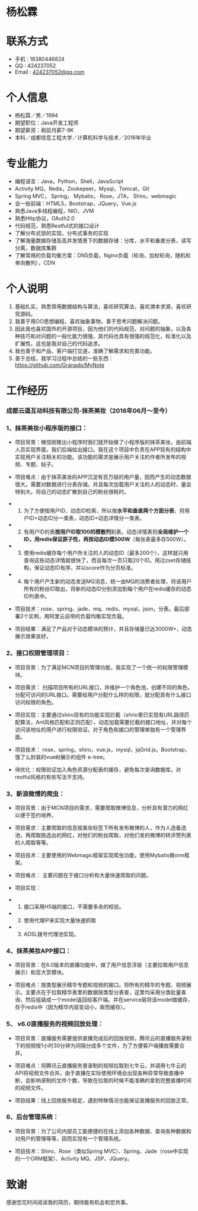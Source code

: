 # 杨松霖

# 联系方式
- 手机 : 18380446824
- QQ : 424237052
- Email : 424237052@qq.com

# 个人信息
- 杨松霖／男／1994
- 期望职位：Java开发工程师
- 期望薪资：税前月薪7-9K
- 本科／成都信息工程大学／计算机科学与技术／2016年毕业

# 专业能力
- 编程语言：Java，Python，Shell，JavaScript
- Activity MQ，Redis，Zookepeer，Mysql，Tomcat，Git
- Spring MVC， Spring， Mybatis， Rose，JTA， Shiro，webmagic
- 会一些前端：HTML5，Bootstrap，JQuery，Vue.js
- 熟悉Java多线程编程，NIO，JVM
- 熟悉Http协议，OAuth2.0
- 代码规范，熟悉Restful式的接口设计
- 了解分布式锁的实现，分布式事务的实现
- 了解海量数据存储及高并发情景下的数据存储：分库，水平和垂直分表，读写分离，数据库集群
- 了解常用的负载均衡方案：DNS负载，Nginx负载（轮询，加权轮询，随机和单向散列），CDN

# 个人说明
1. 基础扎实，熟悉常用数据结构与算法，喜欢研究算法，喜欢溯本求源，喜欢研究源码。
2. 我善于用OO思想编程，喜欢抽象事物，善于思考问题解决问题。
3. 因此我也喜欢国外的开源项目，因为他们的代码规范，对问题的抽象，以及各种技巧和对问题的一般化能力很强，其代码也具有很强的规范化，标准化以及扩展性。这也是我对自己的代码追求。
4. 我也善于和产品、客户端打交道，准确了解需求和完善功能。
5. 善于总结，我学习过程中总结的一些东西： https://github.com/Granado/MyNote

# 工作经历

### 成都云遥互动科技有限公司-抹茶美妆（2016年06月～至今）

### 1、抹茶美妆小程序版的接口：
- 项目背景：微信刚推出小程序时我们就开始做了小程序版的抹茶美妆，由前端人员实现界面，我们后端给出接口。我在这个项目中负责在APP现有的结构中实现用户关注相关的功能。该功能的需求是展示用户关注的作者所发布的视频、专题、帖子。 

- 项目难点：由于抹茶美妆的APP沉淀有百万级的用户量，因而产生的动态数据很大。需要对数据进行分表存储。并且每次加载用户关注的人的动态时，量会特别大。将自己的动态扩散到自己的粉丝很耗时。

- 1. 为了方便按用户ID、动态ID检索，所以按**水平和垂直两个方面分表**，将用户ID+动态ID分一类表，动态ID+动态详情分一类表。

- 2. 有用户ID的表**按用户ID取100的模散列**到表。动态详情表则**全局维护一个ID，用redis保证原子性，再按动态ID模500W**（每张表最多存500W）。

- 3.  使用redis缓存每个用户所关注的人的动态ID（最多200个），这样就只用查询这些动态详情就很快了，而且每次一页只取20个ID。用过zset存储结构，保证动态ID有序，并以score作为分页标准。

- 4. 每个用户产生新的动态发送MQ消息，统一由MQ的消费者处理，将该用户所有的粉丝ID取出，将新的动态ID分别添加到每个用户在redis缓存的动态ID列表中。 

- 项目技术：rose、spring、jade、mq、redis、mysql，json，分表。最后部署2个实例，用阿里云自带的负载均衡实现负载。

- 项目结果：满足了产品对于动态模块的预计，并且存储量已达3000W+，动态展示效果良好。 

### 2、接口权限管理项目：
- 项目背景：为了满足MCN项目的管理功能，我实现了一个统一的权限管理模块。

- 项目需求： 扫描项目所有的URL接口，并维护一个角色池，创建不同的角色，分配可访问的URL接口。需要给用户分配什么样的权限，就分配具有什么接口访问权限的角色。

- 项目实现：主要通过shiro现有的功能实现拦截（shrio里已实现有URL路径匹配算法，Ant风格匹配和正则匹配），动态加载需要拦截的接口地址，并对每个访问该地址的用户进行权限验证。对于角色和接口的管理单独有一个管理界面。

- 项目技术： rose，spring，shiro，vue.js，mysql，jqGrid.js，Bootstrap，饿了么封装的vue树展示的组件 e-tree。

- 待优化：权限验证加入角色资源分配表的缓存，避免每次查询数据库。对restful风格的有些写法不支持。

### 3、新浪微博的爬虫：
- 项目背景：由于MCN项目的需求，需要爬取微博信息，分析具有潜力的网红以便于签约培养。

- 项目需求：主要爬取的信息按美妆标签下所有发布微博的人，作为人选备选池，再爬取挑选出的网红，对他们的粉丝爬取，对他们发的微博的转评赞列表的人爬取等等。

- 项目技术：主要使用的Webmagic框架实现爬虫功能，使用Mybatis做orm框架。

- 项目难点： 主要问题在于接口分析和大量快速爬取的问题。

- 项目实现：
- 1.  接口采用H5端的接口，不需要多余的校验。
- 2. 使用代理IP来实现大量快速抓取
- 3. ADSL拨号代理池实现。

### 4、抹茶美妆APP接口：
- 项目背景：在6.0版本的直播功能中，做了用户信息浮层（主要拉取用户信息展示）和百大赏模块。

- 项目难点：按类型展示精华专题和视频的接口。将所有的精华的专题、视频展示。主要点在于拉取精华表里的数据按类型分表查，这里均采用分类批量查询，然后组装成一个model返回给客户端。并在service层将该model做缓存，存于redis中（因为精华内容变动小，故而缓存）。

### 5、 v6.0直播服务的视频回放处理：
- 项目背景：直播服务需要提供直播完成后的回放视频，腾讯云的直播服务录制下的视频按1小时30分钟为间隔分成多个文件，为了方便客户端播放需要合并。

- 项目难点：将腾讯云直播服务里录制的视频拉取到七牛云，并调用七牛云的API将视频文件合并。由于直播在实际使用环境会出现各种异常导致直播中断，会影响录制的文件个数，导致在拉取的时候不能准确的拿到完整直播时间的视频文件。

- 项目结果：线上回放服务稳定，遇到特殊情况也能保证直播服务的回放正常。

### 6、后台管理系统：
- 项目背景：为了公司内部员工能便捷的在线上添加各种数据、查询各种数据和对用户的管理等等，因而实现有一个管理系统。

- 项目技术：Shiro、Rose（类似Spring MVC）、Spring、Jade（rose中实现的一个ORM框架）、Activity MQ、JSP、JQuery。

# 致谢

感谢您花时间阅读我的简历，期待能有机会和您共事。
